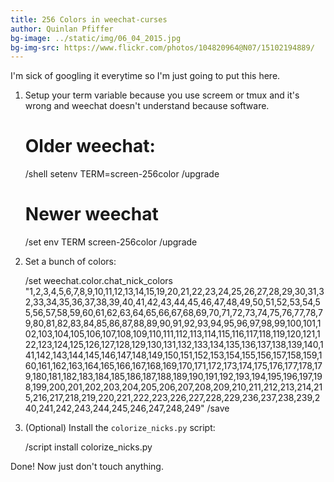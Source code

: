 ```yaml
---
title: 256 Colors in weechat-curses
author: Quinlan Pfiffer
bg-image: ../static/img/06_04_2015.jpg
bg-img-src: https://www.flickr.com/photos/104820964@N07/15102194889/
---
```


I'm sick of googling it everytime so I'm just going to put this here.

1. Setup your term variable because you use screem or tmux and it's wrong and
   weechat doesn't understand because software.

    # Older weechat:
    /shell setenv TERM=screen-256color
    /upgrade
    # Newer weechat
    /set env TERM screen-256color
    /upgrade

2. Set a bunch of colors:

    /set weechat.color.chat_nick_colors "1,2,3,4,5,6,7,8,9,10,11,12,13,14,15,19,20,21,22,23,24,25,26,27,28,29,30,31,32,33,34,35,36,37,38,39,40,41,42,43,44,45,46,47,48,49,50,51,52,53,54,55,56,57,58,59,60,61,62,63,64,65,66,67,68,69,70,71,72,73,74,75,76,77,78,79,80,81,82,83,84,85,86,87,88,89,90,91,92,93,94,95,96,97,98,99,100,101,102,103,104,105,106,107,108,109,110,111,112,113,114,115,116,117,118,119,120,121,122,123,124,125,126,127,128,129,130,131,132,133,134,135,136,137,138,139,140,141,142,143,144,145,146,147,148,149,150,151,152,153,154,155,156,157,158,159,160,161,162,163,164,165,166,167,168,169,170,171,172,173,174,175,176,177,178,179,180,181,182,183,184,185,186,187,188,189,190,191,192,193,194,195,196,197,198,199,200,201,202,203,204,205,206,207,208,209,210,211,212,213,214,215,216,217,218,219,220,221,222,223,226,227,228,229,236,237,238,239,240,241,242,243,244,245,246,247,248,249"
    /save

3. (Optional) Install the `colorize_nicks.py` script:

    /script install colorize_nicks.py

Done! Now just don't touch anything.
